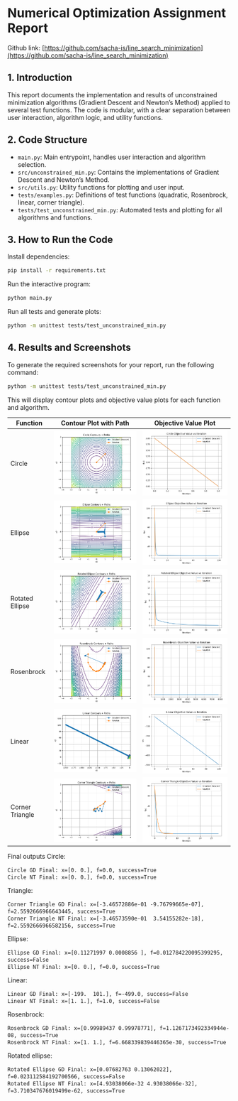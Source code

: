 # Numerical Optimization Assignment Report

Github link: [https://github.com/sacha-is/line_search_minimization](https://github.com/sacha-is/line_search_minimization)

## 1. Introduction

This report documents the implementation and results of unconstrained minimization algorithms (Gradient Descent and Newton’s Method) applied to several test functions. The code is modular, with a clear separation between user interaction, algorithm logic, and utility functions.

## 2. Code Structure

- `main.py`: Main entrypoint, handles user interaction and algorithm selection.
- `src/unconstrained_min.py`: Contains the implementations of Gradient Descent and Newton’s Method.
- `src/utils.py`: Utility functions for plotting and user input.
- `tests/examples.py`: Definitions of test functions (quadratic, Rosenbrock, linear, corner triangle).
- `tests/test_unconstrained_min.py`: Automated tests and plotting for all algorithms and functions.

## 3. How to Run the Code

Install dependencies:
```bash
pip install -r requirements.txt
```

Run the interactive program:
```bash
python main.py
```

Run all tests and generate plots:
```bash
python -m unittest tests/test_unconstrained_min.py
```

## 4. Results and Screenshots

To generate the required screenshots for your report, run the following command:
```bash
python -m unittest tests/test_unconstrained_min.py
```
This will display contour plots and objective value plots for each function and algorithm.

| Function           | Contour Plot with Path                                         | Objective Value Plot                                 |
|--------------------|---------------------------------------------------------------|------------------------------------------------------|
| Circle             | ![Circle Contour](screenshots/circle_contour.png)             | ![Circle Objective](screenshots/circle_obj.png) |
| Ellipse            | ![Ellipse Contour](screenshots/ellipse_contour.png)           | ![Ellipse Objective](screenshots/ellipse_obj.png) |
| Rotated Ellipse    | ![Rotated Ellipse Contour](screenshots/rotated_contour.png) | ![Rotated Ellipse Objective](screenshots/rotated_obj.png) |
| Rosenbrock         | ![Rosenbrock Contour](screenshots/rosenbrock_contour.png)     | ![Rosenbrock Objective](screenshots/rosenbrock_obj.png) |
| Linear             | ![Linear Contour](screenshots/linear_contour.png)             | ![Linear Objective](screenshots/linear_obj.png) |
| Corner Triangle    | ![Corner Triangle Contour](screenshots/triangle_contour.png) | ![Corner Triangle Objective](screenshots/triangle_obj.png) |


Final outputs 
Circle:
```
Circle GD Final: x=[0. 0.], f=0.0, success=True
Circle NT Final: x=[0. 0.], f=0.0, success=True
```

Triangle:
```
Corner Triangle GD Final: x=[-3.46572886e-01 -9.76799665e-07], f=2.5592666966643445, success=True
Corner Triangle NT Final: x=[-3.46573590e-01  3.54155282e-18], f=2.5592666966582156, success=True
```

Ellipse:
```
Ellipse GD Final: x=[0.11271997 0.0008856 ], f=0.012784220095399295, success=False
Ellipse NT Final: x=[0. 0.], f=0.0, success=True
```
Linear:
```
Linear GD Final: x=[-199.  101.], f=-499.0, success=False
Linear NT Final: x=[1. 1.], f=1.0, success=False
```
Rosenbrock:
```
Rosenbrock GD Final: x=[0.99989437 0.99978771], f=1.1267173492334944e-08, success=True
Rosenbrock NT Final: x=[1. 1.], f=6.668339839446365e-30, success=True
```
Rotated ellipse:
```
Rotated Ellipse GD Final: x=[0.07682763 0.13062022], f=0.023112584192700566, success=False
Rotated Ellipse NT Final: x=[4.93038066e-32 4.93038066e-32], f=3.710347676019499e-62, success=True
```